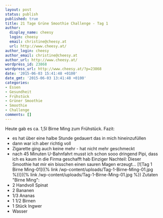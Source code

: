 ```yaml
---
layout: post
status: publish
published: true
title: 21 Tage Grüne Smoothie Challenge - Tag 1
author:
  display_name: cheesy
  login: cheesy
  email: christine@cheesy.at
  url: http://www.cheesy.at/
author_login: cheesy
author_email: christine@cheesy.at
author_url: http://www.cheesy.at/
wordpress_id: 23868
wordpress_url: http://www.cheesy.at/?p=23868
date: '2015-06-03 15:41:48 +0100'
date_gmt: '2015-06-03 13:41:48 +0100'
categories:
- Essen
- Gesundheit
- Frühstück
- Grüner Smoothie
- Smoothie
- Challenge
comments: []
---
```

Heute gab es ca. 1,5l Birne Ming zum Frühstück.
Fazit:
- es hat über eine halbe Stunde gedauert das in mich hineinzufüllen
- dann war ich aber richtig voll
- Zigarette ging auch keine mehr - hat nicht mehr geschmeckt
- nach 45 Minuten U-Bahnfahrt musst ich schon sooo dringend Pipi, dass ich es kaum in die Firma geschafft hab
Einziger Nachteil: Dieser Smoothie hat mir ein bisschen einen sauren Magen erzeugt...
[![Tag 1 Birne Ming-01]({% link /wp-content/uploads/Tag-1-Birne-Ming-01.jpg %})]({% link /wp-content/uploads/Tag-1-Birne-Ming-01.jpg %})
Zutaten "Birne Ming":
- 2 Handvoll Spinat
- 2 Bananen
- 1/3 Ananas
- 1 1/2 Birnen
- 1 Stück Ingwer
- Wasser
